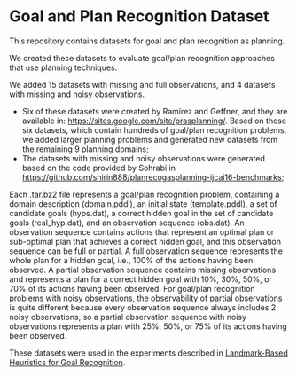 # Goal and Plan Recognition Dataset

This repository contains datasets for goal and plan recognition as planning.

We created these datasets to evaluate goal/plan recognition approaches that use planning techniques.

We added 15 datasets with missing and full observations, and 4 datasets with missing and noisy observations.

- Six of these datasets were created by Ramírez and Geffner, and they are available in: https://sites.google.com/site/prasplanning/. Based on these six datasets, which contain hundreds of goal/plan recognition problems, we added larger planning problems and generated new datasets from the remaining 9 planning domains;
- The datasets with missing and noisy observations were generated based on the code provided by Sohrabi in https://github.com/shirin888/planrecogasplanning-ijcai16-benchmarks;

Each .tar.bz2 file represents a goal/plan recognition problem, containing a domain description (domain.pddl), an initial state (template.pddl), a set of candidate goals (hyps.dat), a correct hidden goal in the set of candidate goals (real_hyp.dat), and an observation sequence (obs.dat). 
An observation sequence contains actions that represent an optimal plan or sub-optimal plan that achieves a correct hidden goal, and this observation sequence can be full or partial. 
A full observation sequence represents the whole plan for a hidden goal, i.e., 100\% of the actions having been observed. 
A partial observation sequence contains missing observations and represents a plan for a correct hidden goal with 10\%, 30\%, 50\%, or 70\% of its actions having been observed. For goal/plan recognition problems with noisy observations, the observability of partial observations is quite different because every observation sequence always includes 2 noisy observations, so a partial observation sequence with noisy observations represents a plan with 25\%, 50\%, or 75\% of its actions having been observed.

These datasets were used in the experiments described in [Landmark-Based Heuristics for Goal Recognition](https://www.aaai.org/ocs/index.php/AAAI/AAAI17/paper/view/14666).
